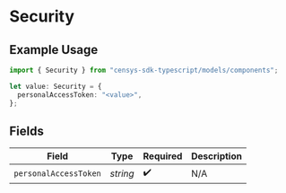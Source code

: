 # Security

## Example Usage

```typescript
import { Security } from "censys-sdk-typescript/models/components";

let value: Security = {
  personalAccessToken: "<value>",
};
```

## Fields

| Field                 | Type                  | Required              | Description           |
| --------------------- | --------------------- | --------------------- | --------------------- |
| `personalAccessToken` | *string*              | :heavy_check_mark:    | N/A                   |
